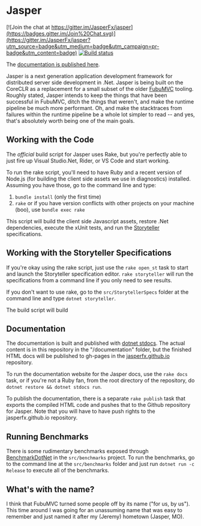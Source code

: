 Jasper
======

[![Join the chat at https://gitter.im/JasperFx/jasper](https://badges.gitter.im/Join%20Chat.svg)](https://gitter.im/JasperFx/jasper?utm_source=badge&utm_medium=badge&utm_campaign=pr-badge&utm_content=badge)
[![Build status](https://ci.appveyor.com/api/projects/status/o23fp3diks7024x9?svg=true)](https://ci.appveyor.com/project/jasper-ci/jasper)


The [documentation is published here](http://jasperfx.github.io/documentation).

Jasper is a next generation application development framework for distributed server side development in .Net. Jasper is being built on the CoreCLR as a replacement for a small subset of the older [FubuMVC](https://fubumvc.github.io) tooling. Roughly stated, Jasper
intends to keep the things that have been successful in FubuMVC, ditch the things that weren't, and make the runtime pipeline
be much more performant. Oh, and make the stacktraces from failures within the runtime pipeline be a whole lot simpler to read -- and yes, that's absolutely worth being one of the main goals.

## Working with the Code

The *official* build script for Jasper uses Rake, but you're perfectly able to just fire up Visual Studio.Net, Rider, or VS Code and start working.

To run the rake script, you'll need to have Ruby and a recent version of Node.js (for building the client side assets we use in diagnostics) installed. Assuming you have those, go to the command line and type:

1. `bundle install` (only the first time)
1. `rake` or if you have version conflicts with other projects on your machine (boo), use `bundle exec rake`

This script will build the client side Javascript assets, restore .Net dependencies, execute the xUnit tests, and run the [Storyteller](http://storyteller.github.io) specifications.

## Working with the Storyteller Specifications

If you're okay using the rake script, just use the `rake open_st` task to start and launch the Storyteller specification editor. `rake storyteller` will run the specifications from a command line if you only need to see results.

If you don't want to use rake, go to the `src/StorytellerSpecs` folder at the command line and type `dotnet storyteller`.

The build script will build 

## Documentation

The documentation is built and published with [dotnet stdocs](http://storyteller.github.io/documentation/docs/). The actual content is
in this repository in the "/documentation" folder, but the finished HTML docs will be published to gh-pages in the
[jasperfx.github.io](https://github.com/JasperFx/jasperfx.github.io) repository.

To run the documentation website for the Jasper docs, use the `rake docs` task, or if you're not a Ruby fan, from the
root directory of the repository, do `dotnet restore && dotnet stdocs run`.

To publish the documentation, there is a separate `rake publish` task that exports the compiled HTML code and pushes that to the Github
repository for Jasper. Note that you will have to have push rights to the jasperfx.github.io repository.


## Running Benchmarks

There is some rudimentary benchmarks exposed through [BenchmarkDotNet](http://benchmarkdotnet.org/) in the `src/benchmarks` project. To run the benchmarks, go to the command line at the `src/benchmarks` folder and just run `dotnet run -c Release` to execute all of the benchmarks.


## What's with the name?

I think that FubuMVC turned some people off by its name ("for us, by us"). This time around I was going for an
unassuming name that was easy to remember and just named it after my (Jeremy) hometown (Jasper, MO).






